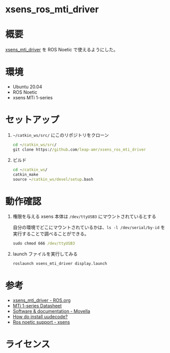 # xsens_ros_mti_driver
# 概要
[xsens_mti_driver](http://wiki.ros.org/xsens_mti_driver) を ROS Noetic で使えるようにした。

# 環境
- Ubuntu 20.04
- ROS Noetic
- xsens MTi 1-series

# セットアップ
1. `~/catkin_ws/src/` にこのリポジトリをクローン
    ``` cmd
    cd ~/catkin_ws/src/
    git clone https://github.com/leap-amr/xsens_ros_mti_driver
    ```

2. ビルド
    ``` cmd
    cd ~/catkin_ws/
    catkin_make
    source ~/catkin_ws/devel/setup.bash
    ```

# 動作確認
1. 権限を与える
    xsens 本体は `/dev/ttyUSB3` にマウントされているとする

    自分の環境でどこにマウントされているかは、`ls -l /dev/serial/by-id` を実行することで調べることができる。

    ``` cmd
    sudo chmod 666 /dev/ttyUSB3
    ```

2. launch ファイルを実行してみる

    ``` cmd
    roslaunch xsens_mti_driver display.launch
    ```

# 参考
- [xsens_mti_driver - ROS.org](http://wiki.ros.org/xsens_mti_driver)
- [MTi 1-series Datasheet](https://www.xsens.com/hubfs/Downloads/Manuals/mti-1-series_DK3_user_manual.pdf)
- [Software & documentation - Movella](https://www.movella.com/support/software-documentation)
- [How do install uudecode?](https://askubuntu.com/questions/232440/how-do-i-install-uudecode)
- [Ros noetic support - xsens](https://base.xsens.com/s/question/0D509000016hfSICAY/ros-noetic-support?language=en_US)

# ライセンス




